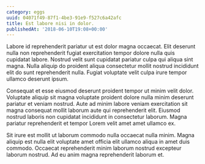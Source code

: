 ```yaml
---
category: eggs
uuid: 04071f49-87f1-4be3-91e9-f527c6a42afc
title: Est labore nisi in dolor.
publishedAt: '2018-06-10T19:08+00:00'
---
```


Labore id reprehenderit pariatur ut est dolor magna occaecat. Elit deserunt nulla non reprehenderit fugiat exercitation tempor dolore nulla quis cupidatat labore. Nostrud velit sunt cupidatat pariatur culpa qui aliqua sint magna. Nulla aliquip do proident aliqua consectetur mollit nostrud incididunt elit do sunt reprehenderit nulla. Fugiat voluptate velit culpa irure tempor ullamco deserunt ipsum.

Consequat et esse eiusmod deserunt proident tempor ut minim velit dolor. Voluptate aliquip sit magna voluptate proident dolore nulla minim deserunt pariatur et veniam nostrud. Aute ad minim labore veniam exercitation sit magna consequat mollit laborum aute qui reprehenderit elit. Eiusmod nostrud laboris non cupidatat incididunt in consectetur laborum. Magna pariatur reprehenderit et tempor Lorem velit amet amet ullamco ex.

Sit irure est mollit ut laborum commodo nulla occaecat nulla minim. Magna aliquip est nulla elit voluptate amet officia elit ullamco aliqua in amet duis commodo. Occaecat reprehenderit minim laborum nostrud excepteur laborum nostrud. Ad eu anim magna reprehenderit laborum et.
